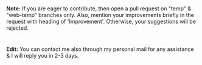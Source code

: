 #
**Note:** If you are eager to contribute, then open a pull request on "temp" & "web-temp" branches only. Also, mention your 
improvements briefly in the request with heading of 'Improvement'. Otherwise, your suggestions will be rejected. 
#
**Edit:** You can contact me also through my personal mail for any assistance & I will reply you in 2-3 days.
#
